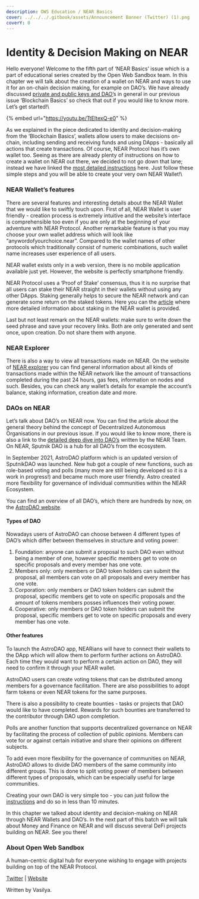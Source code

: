 ```yaml
---
description: OWS Education / NEAR Basics
cover: ../../../.gitbook/assets/Announcement Banner (Twitter) (1).png
coverY: 0
---
```


# Identity & Decision Making on NEAR

Hello everyone! Welcome to the fifth part of ‘NEAR Basics’ issue which is a part of educational series created by the Open Web Sandbox team. In this chapter we will talk about the creation of a wallet on NEAR and ways to use it for an on-chain decision making, for example on DAO’s. We have already discussed [private and public keys and DAO’](https://www.youtube.com/watch?v=N3WrNQGo138)s in general in our previous issue ‘Blockchain Basics’ so check that out if you would like to know more. Let’s get started!\


{% embed url="https://youtu.be/TtEItexQ-e0" %}

As we explained in the piece dedicated to identity and decision-making from the ‘Blockchain Basics’, wallets allow users to make decisions on-chain, including sending and receiving funds and using DApps - basically all actions that create transactions. Of course, NEAR Protocol has it’s own wallet too. Seeing as there are already plenty of instructions on how to create a wallet on NEAR out there, we decided to not go down that lane; instead we have linked the [most detailed instructions](https://near.org/blog/getting-started-with-the-near-wallet/#:\~:text=The%20NEAR%20Wallet%20is%20a,and%20click%20%E2%80%9CCreate%20Account%E2%80%9D.) here. Just follow these simple steps and you will be able to create your very own NEAR Wallet!\


### NEAR Wallet’s features

There are several features and interesting details about the NEAR Wallet that we would like to swiftly touch upon. First of all, NEAR Wallet is user friendly - creation process is extremely intuitive and the website’s interface is comprehensible too even if you are only at the beginning of your adventure with NEAR Protocol. Another remarkable feature is that you may choose your own wallet address which will look like “anywordofyourchoice.near”. Compared to the wallet names of other protocols which traditionally consist of numeric combinations, such wallet name increases user experience of all users.

NEAR wallet exists only in a web version, there is no mobile application available just yet. However, the website is perfectly smartphone friendly.

NEAR Protocol uses a ‘Proof of Stake’ consensus, thus it is no surprise that all users can stake their NEAR straight in their wallets without using any other DApps. Staking generally helps to secure the NEAR network and can generate some return on the staked tokens. Here you can the [article](https://nearhelp.zendesk.com/hc/en-us/articles/360061247614-Staking-with-NEAR-Wallet) where more detailed information about staking in the NEAR wallet is provided.

Last but not least remark on the NEAR wallets: make sure to write down the seed phrase and save your recovery links. Both are only generated and sent once, upon creation. Do not share them with anyone.

### NEAR Explorer

There is also a way to view all transactions made on NEAR. On the website of [NEAR explorer](https://explorer.near.org) you can find general information about all kinds of transactions made within the NEAR network like the amount of transactions completed during the past 24 hours, gas fees, information on nodes and such. Besides, you can check any wallet’s details for example the account’s balance, staking information, creation date and more. &#x20;

### DAOs on NEAR

Let’s talk about DAO’s on NEAR now. You can find the article about the general theory behind the concept of Decentralized Autonomous Organisations in our previous issue. If you would like to know more, there is also a link to the [detailed deep dive into DAO’s](https://near.org/blog/a-deep-dive-into-daos-reinventing-community/) written by the NEAR Team.\
On NEAR, Sputnik DAO is a hub for all DAO’s from the ecosystem.&#x20;

In September 2021, AstroDAO platform which is an updated version of SputnikDAO was launched. New hub got a couple of new functions, such as role-based voting and polls (many more are still being developed so it is a work in progress!) and became much more user friendly. Astro created more flexibility for governance of individual communities within the NEAR Ecosystem.

You can find an overview of all DAO’s, which there are hundreds by now, on the [AstroDAO website](https://app.astrodao.com/all/daos).

#### Types of DAO

Nowadays users of AstroDAO can choose between 4 different types of DAO’s which differ between themselves in structure and voting power:

1. Foundation: anyone can submit a proposal to such DAO even without being a member of one, however specific members get to vote on specific proposals and every member has one vote.
2. Members only: only members or DAO token holders can submit the proposal, all members can vote on all proposals and every member has one vote.
3. Corporation: only members or DAO token holders can submit the proposal, specific members get to vote on specific proposals and the amount of tokens members posses influences their voting power.
4. Cooperative: only members or DAO token holders can submit the proposal, specific members get to vote on specific proposals and every member has one vote.

#### Other features

To launch the AstroDAO app, NEARians will have to connect their wallets to the DApp which will allow them to perform further actions on AstroDAO. Each time they would want to perform a certain action on DAO, they will need to confirm it through your NEAR wallet.

AstroDAO users can create voting tokens that can be distributed among members for a governance facilitation. There are also possibilities to adopt farm tokens or even NEAR tokens for the same purposes.

There is also a possibility to create bounties - tasks or projects that DAO would like to have completed. Rewards for such bounties are transferred to the contributor through DAO upon completion. &#x20;

Polls are another function that supports decentralized governance on NEAR by facilitating the process of collection of public opinions.  Members can vote for or against certain initiative and share their opinions on different subjects.

To add even more flexibility for the governance of communities on NEAR, AstroDAO allows to divide DAO members of the same community into different groups. This is done to split voting power of members between different types of proposals, which can be especially useful for large communities.

Creating your own DAO is very simple too - you can just follow the [instructions](https://wiki.near.org/governance/daos-on-near/astrodao) and do so in less than 10 minutes.

In this chapter we talked about identity and decision-making on NEAR through NEAR Wallets and DAO’s. In the next part of this batch we will talk about Money and Finance on NEAR and will discuss several DeFi projects building on NEAR. See you there!

### About Open Web Sandbox

A human-centric digital hub for everyone wishing to engage with projects building on top of the NEAR Protocol.

[Twitter](https://near.org/sandbox/) | [Website](https://twitter.com/OpenWebSandbox)

Written by Vasilya.
